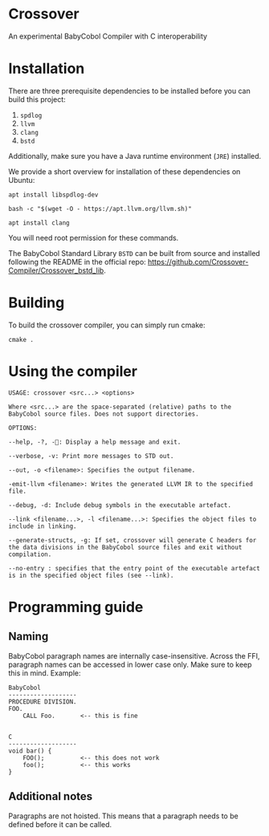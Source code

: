 # Crossover
An experimental BabyCobol Compiler with C interoperability


# Installation
There are three prerequisite dependencies to be installed before you can build this project:
1. ```spdlog```
2. ```llvm```
3. ```clang```
3. ```bstd```

Additionally, make sure you have a Java runtime environment (```JRE```) installed.

We provide a short overview for installation of these dependencies on Ubuntu:
```
apt install libspdlog-dev
```
```
bash -c "$(wget -O - https://apt.llvm.org/llvm.sh)"
```
```
apt install clang
```
You will need root permission for these commands.

The BabyCobol Standard Library `BSTD` can be built from source and installed following the README in the official repo: https://github.com/Crossover-Compiler/Crossover_bstd_lib.


# Building
To build the crossover compiler, you can simply run cmake:
```
cmake .
```

# Using the compiler

```
USAGE: crossover <src...> <options>

Where <src...> are the space-separated (relative) paths to the BabyCobol source files. Does not support directories.

OPTIONS:

--help, -?, -🤔: Display a help message and exit.

--verbose, -v: Print more messages to STD out.

--out, -o <filename>: Specifies the output filename.

-emit-llvm <filename>: Writes the generated LLVM IR to the specified file.

--debug, -d: Include debug symbols in the executable artefact.

--link <filename...>, -l <filename...>: Specifies the object files to include in linking.

--generate-structs, -g: If set, crossover will generate C headers for the data divisions in the BabyCobol source files and exit without compilation.

--no-entry : specifies that the entry point of the executable artefact is in the specified object files (see --link).
```

# Programming guide

## Naming

BabyCobol paragraph names are internally case-insensitive. Across the FFI, paragraph names can be accessed in lower case only. Make sure to keep this in mind. Example:
```
BabyCobol
-------------------
PROCEDURE DIVISION.
FOO.
    CALL Foo.       <-- this is fine


C
-------------------
void bar() {
    FOO();          <-- this does not work
    foo();          <-- this works
}
```

## Additional notes
Paragraphs are not hoisted. This means that a paragraph needs to be defined before it can be called.
